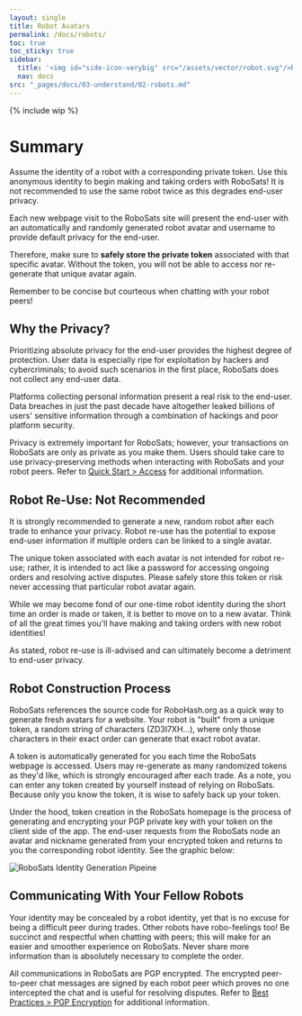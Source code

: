 ```yaml
---
layout: single
title: Robot Avatars
permalink: /docs/robots/
toc: true
toc_sticky: true
sidebar:
  title: '<img id="side-icon-verybig" src="/assets/vector/robot.svg"/>Robots'
  nav: docs
src: "_pages/docs/03-understand/02-robots.md"
---
```


{% include wip %}

# **Summary**

Assume the identity of a robot with a corresponding private token. Use this anonymous identity to begin making and taking orders with RoboSats! It is not recommended to use the same robot twice as this degrades end-user privacy.

Each new webpage visit to the RoboSats site will present the end-user with an automatically and randomly generated robot avatar and username to provide default privacy for the end-user.

Therefore, make sure to **safely store the private token** associated with that specific avatar. Without the token, you will not be able to access nor re-generate that unique avatar again.

Remember to be concise but courteous when chatting with your robot peers!

## **Why the Privacy?**

Prioritizing absolute privacy for the end-user provides the highest degree of protection. User data is especially ripe for exploitation by hackers and cybercriminals; to avoid such scenarios in the first place, RoboSats does not collect any end-user data.

Platforms collecting personal information present a real risk to the end-user. Data breaches in just the past decade have altogether leaked billions of users' sensitive information through a combination of hackings and poor platform security.

Privacy is extremely important for RoboSats; however, your transactions on RoboSats are only as private as you make them. Users should take care to use privacy-preserving methods when interacting with RoboSats and your robot peers. Refer to [Quick Start > Access](https://learn.robosats.com/docs/access/) for additional information.

## **Robot Re-Use: Not Recommended**

It is strongly recommended to generate a new, random robot after each trade to enhance your privacy. Robot re-use has the potential to expose end-user information if multiple orders can be linked to a single avatar.

The unique token associated with each avatar is not intended for robot re-use; rather, it is intended to act like a password for accessing ongoing orders and resolving active disputes. Please safely store this token or risk never accessing that particular robot avatar again.

While we may become fond of our one-time robot identity during the short time an order is made or taken, it is better to move on to a new avatar. Think of all the great times you'll have making and taking orders with new robot identities!

As stated, robot re-use is ill-advised and can ultimately become a detriment to end-user privacy.

## **Robot Construction Process**

RoboSats references the source code for RoboHash.org as a quick way to generate fresh avatars for a website. Your robot is "built" from a unique token, a random string of characters (ZD3I7XH...), where only those characters in their exact order can generate that exact robot avatar.

A token is automatically generated for you each time the RoboSats webpage is accessed. Users may re-generate as many randomized tokens as they'd like, which is strongly encouraged after each trade. As a note, you can enter any token created by yourself instead of relying on RoboSats. Because only you know the token, it is wise to safely back up your token.

Under the hood, token creation in the RoboSats homepage is the process of generating and encrypting your PGP private key with your token on the client side of the app. The end-user requests from the RoboSats node an avatar and nickname generated from your encrypted token and returns to you the corresponding robot identity. See the graphic below:

![RoboSats Identity Generation Pipeine](https://learn.robosats.com/assets/images/private/usergen-pipeline.png)

## **Communicating With Your Fellow Robots**

Your identity may be concealed by a robot identity, yet that is no excuse for being a difficult peer during trades. Other robots have robo-feelings too! Be succinct and respectful when chatting with peers; this will make for an easier and smoother experience on RoboSats. Never share more information than is absolutely necessary to complete the order.

All communications in RoboSats are PGP encrypted. The encrypted peer-to-peer chat messages are signed by each robot peer which proves no one intercepted the chat and is useful for resolving disputes. Refer to [Best Practices > PGP Encryption](https://learn.robosats.com/docs/pgp-encryption/) for additional information.
